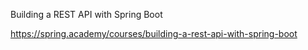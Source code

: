 Building a REST API with Spring Boot

https://spring.academy/courses/building-a-rest-api-with-spring-boot